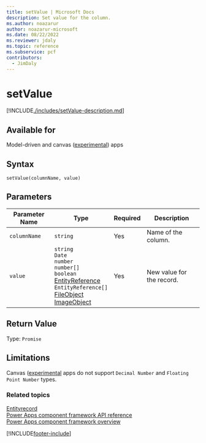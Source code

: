 ```yaml
---
title: setValue | Microsoft Docs
description: Set value for the column.
ms.author: noazarur
author: noazarur-microsoft
ms.date: 08/22/2022
ms.reviewer: jdaly
ms.topic: reference
ms.subservice: pcf
contributors:
  - JimDaly
---
```


# setValue

[!INCLUDE[./includes/setValue-description.md](./includes/setValue-description.md)]

## Available for

Model-driven and canvas ([experimental](/powerapps-docs/maker/canvas-apps/working-with-experimental-preview#feature-roll-out-stages)) apps

## Syntax

`setValue(columnName, value)`

## Parameters

|Parameter Name |Type| Required | Description|
|----|----|----|----|
| `columnName`|`string`| Yes| Name of the column.|
| `value`|`string`<br />`Date`<br />`number`<br />`number[]`<br />`boolean`<br />[EntityReference](./../entityreference.md)<br />`EntityReference[]`<br />[FileObject](./../fileobject.md)<br />[ImageObject](./../ImageObject.md)| Yes      | New value for the record. |

## Return Value

Type: `Promise`

## Limitations

Canvas ([experimental](/powerapps-docs/maker/canvas-apps/working-with-experimental-preview#feature-roll-out-stages) apps do not support `Decimal Number` and `Floating Point Number` types.

### Related topics

[Entityrecord](../entityrecord.md)<br/>
[Power Apps component framework API reference](../../reference/index.md)<br/>
[Power Apps component framework overview](../../overview.md)

[!INCLUDE[footer-include](../../../../includes/footer-banner.md)]
